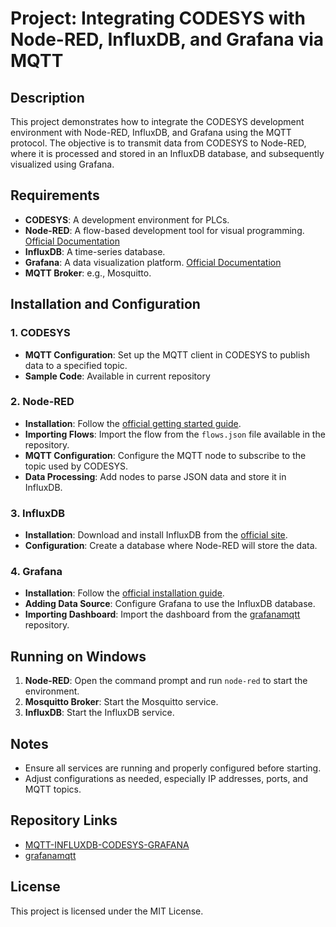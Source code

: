 # Project: Integrating CODESYS with Node-RED, InfluxDB, and Grafana via MQTT

## Description

This project demonstrates how to integrate the CODESYS development environment with Node-RED, InfluxDB, and Grafana using the MQTT protocol. The objective is to transmit data from CODESYS to Node-RED, where it is processed and stored in an InfluxDB database, and subsequently visualized using Grafana.

## Requirements

- **CODESYS**: A development environment for PLCs.
- **Node-RED**: A flow-based development tool for visual programming. [Official Documentation](https://nodered.org/docs/)
- **InfluxDB**: A time-series database.
- **Grafana**: A data visualization platform. [Official Documentation](https://grafana.com/docs/)
- **MQTT Broker**: e.g., Mosquitto.

## Installation and Configuration

### 1. CODESYS

- **MQTT Configuration**: Set up the MQTT client in CODESYS to publish data to a specified topic.
- **Sample Code**: Available in current repository

### 2. Node-RED

- **Installation**: Follow the [official getting started guide](https://nodered.org/docs/getting-started/).
- **Importing Flows**: Import the flow from the `flows.json` file available in the repository.
- **MQTT Configuration**: Configure the MQTT node to subscribe to the topic used by CODESYS.
- **Data Processing**: Add nodes to parse JSON data and store it in InfluxDB.

### 3. InfluxDB

- **Installation**: Download and install InfluxDB from the [official site](https://docs.influxdata.com/influxdb/v1.8/introduction/install/).
- **Configuration**: Create a database where Node-RED will store the data.

### 4. Grafana

- **Installation**: Follow the [official installation guide](https://grafana.com/docs/grafana/latest/installation/).
- **Adding Data Source**: Configure Grafana to use the InfluxDB database.
- **Importing Dashboard**: Import the dashboard from the [grafanamqtt](https://github.com/controlbytePL/grafanamqtt) repository.

## Running on Windows

1. **Node-RED**: Open the command prompt and run `node-red` to start the environment.
2. **Mosquitto Broker**: Start the Mosquitto service.
3. **InfluxDB**: Start the InfluxDB service.

## Notes

- Ensure all services are running and properly configured before starting.
- Adjust configurations as needed, especially IP addresses, ports, and MQTT topics.

## Repository Links

- [MQTT-INFLUXDB-CODESYS-GRAFANA](https://github.com/controlbytePL/MQTT-INFLUXDB-CODESYS-GRAFANA)
- [grafanamqtt](https://github.com/controlbytePL/grafanamqtt)

## License

This project is licensed under the MIT License. 
